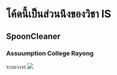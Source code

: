 # โค้ดนี้เป็นส่วนนึงของวิชา IS
## SpoonCleaner
### Assuumption College Rayong


ระบบวงจร
<img src="https://cdn.discordapp.com/attachments/759771400721530920/813424165922537522/Untitled_Sketch_bb.png">

